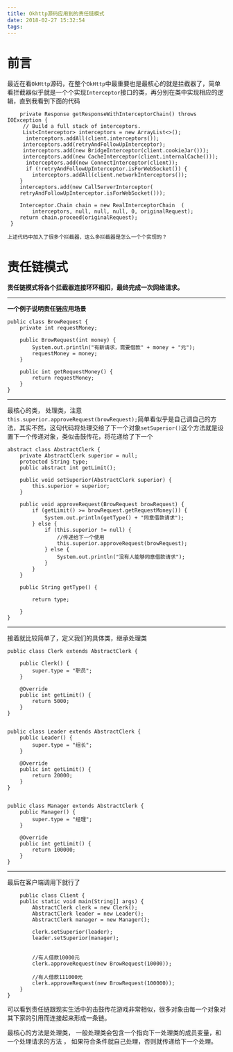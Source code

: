 ```yaml
---
title: Okhttp源码应用到的责任链模式
date: 2018-02-27 15:32:54
tags:
---
```



# 前言
<!--more-->
最近在看`OkHttp`源码，在整个`OkHttp`中最重要也是最核心的就是拦截器了，简单看拦截器似乎就是一个个实现`Interceptor`接口的类，再分别在类中实现相应的逻辑，直到我看到下面的代码

    	private Response getResponseWithInterceptorChain() throws IOException {
     	 // Build a full stack of interceptors.
     	 List<Interceptor> interceptors = new ArrayList<>();
    	  interceptors.addAll(client.interceptors());
     	 interceptors.add(retryAndFollowUpInterceptor);
     	 interceptors.add(new BridgeInterceptor(client.cookieJar()));
     	 interceptors.add(new CacheInterceptor(client.internalCache()));
    	  interceptors.add(new ConnectInterceptor(client));
    	  if (!retryAndFollowUpInterceptor.isForWebSocket()) {
    		interceptors.addAll(client.networkInterceptors());
      	}
      	interceptors.add(new CallServerInterceptor(
      	retryAndFollowUpInterceptor.isForWebSocket()));
    
      	Interceptor.Chain chain = new RealInterceptorChain	(
      		interceptors, null, null, null, 0, originalRequest);
      	return chain.proceed(originalRequest);
   	 }

`上述代码中加入了很多个拦截器，这么多拦截器是怎么一个个实现的？`

# 责任链模式 #
**责任链模式将各个拦截器连接环环相扣，最终完成一次网络请求。**


----------
**一个例子说明责任链应用场景**


    public class BrowRequest {
    	private int requestMoney;
    
    	public BrowRequest(int money) {
    		System.out.println("有新请求，需要借款" + money + "元");
    		requestMoney = money;
    	}
    
    	public int getRequestMoney() {
    		return requestMoney;
    	}
    }
    



----------
最核心的类， 处理类，注意`    				this.superior.approveRequest(browRequest);`简单看似乎是自己调自己的方法，其实不然，这句代码将处理交给了下一个对象`setSuperior()`这个方法就是设置下一个传递对象，类似击鼓传花，将花递给了下一个

    abstract class AbstractClerk {
    	private AbstractClerk superior = null;
    	protected String type;
    	public abstract int getLimit();
    
    	public void setSuperior(AbstractClerk superior) {
    		this.superior = superior;
    	}
    
    	public void approveRequest(BrowRequest browRequest) {
    		if (getLimit() >= browRequest.getRequestMoney()) {
    			System.out.println(getType() + "同意借款请求");
    		} else {
    			if (this.superior != null) {
    				//传递给下一个使用
    				this.superior.approveRequest(browRequest);
    			} else {
    				System.out.println("没有人能够同意借款请求");
    			}
    		}
    	}
    
    	public String getType() {
    
    		return type;
    
    	}
    }



----------
接着就比较简单了，定义我们的具体类，继承处理类

    public class Clerk extends AbstractClerk {
    
    	public Clerk() {
    		super.type = "职员";
    	}
    
    	@Override
    	public int getLimit() {
    		return 5000;
    	}
    }

    
    public class Leader extends AbstractClerk {
    	public Leader() {
    		super.type = "组长";
    	}
    
    	@Override
    	public int getLimit() {
    		return 20000;
    	}
    }


    public class Manager extends AbstractClerk {
    	public Manager() {
    		super.type = "经理";
    	}
    
    	@Override
    	public int getLimit() {
    		return 100000;
    	}
    }



----------
最后在客户端调用下就行了

        public class Client {
    	public static void main(String[] args) {
    		AbstractClerk clerk = new Clerk();
    		AbstractClerk leader = new Leader();
    		AbstractClerk manager = new Manager();
    
    		clerk.setSuperior(leader);
    		leader.setSuperior(manager);
    
    
    		//有人借款10000元
    		clerk.approveRequest(new BrowRequest(10000));
    
    		//有人借款111000元
    		clerk.approveRequest(new BrowRequest(100000));
    	}
    }

可以看到责任链跟现实生活中的击鼓传花游戏非常相似，很多对象由每一个对象对其下家的引用而连接起来形成一条链。

最核心的方法是处理类， 一般处理类会包含一个指向下一处理类的成员变量，和一个处理请求的方法 ， 如果符合条件就自己处理，否则就传递给下一个处理。
